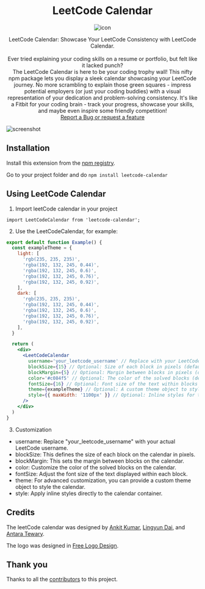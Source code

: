 <div align='center'>

# LeetCode Calendar 

![icon](https://github.com/ankitkr8540/leetcode-calendar/blob/master/assets/leetcode-calendar-logo.png)

</div>

<p align="center">
    LeetCode Calendar: Showcase Your LeetCode Consistency with LeetCode Calendar.
    <br>
    <br>
    Ever tried explaining your coding skills on a resume or portfolio, but felt like it lacked punch? 
    <br>
    The LeetCode Calendar is here to be your coding trophy wall! This nifty npm package lets you display a sleek calendar showcasing your LeetCode journey. No more scrambling to explain those green squares - impress potential employers (or just your coding buddies) with a visual representation of your dedication and problem-solving consistency. It's like a Fitbit for your coding brain - track your progress, showcase your skills, and maybe even inspire some friendly competition! 
    <br>
    <a href="https://github.com/ankitkr8540/leetcode-calendar/issues/new">Report a Bug or request a feature</a>
</p>

![screenshot](https://github.com/ankitkr8540/leetcode-calendar/blob/antara-trials/assets/demo-screenshot.png)

## Installation

Install this extension from the [npm registry](https://www.npmjs.com/package/leetcode-calendar).

Go to your project folder and do `npm install leetcode-calendar`

## Using LeetCode Calendar

1. Import leetCode calendar in your project

`import LeetCodeCalendar from 'leetcode-calendar';`

2. Use the LeetCodeCalendar, for example:

```jsx
export default function Example() {
  const exampleTheme = {
    light: [
      'rgb(235, 235, 235)',
      'rgba(192, 132, 245, 0.44)',
      'rgba(192, 132, 245, 0.6)',
      'rgba(192, 132, 245, 0.76)',
      'rgba(192, 132, 245, 0.92)',
    ],
    dark: [
      'rgb(235, 235, 235)',
      'rgba(192, 132, 245, 0.44)',
      'rgba(192, 132, 245, 0.6)',
      'rgba(192, 132, 245, 0.76)',
      'rgba(192, 132, 245, 0.92)',
    ],
  }

  return (
    <div>
      <LeetCodeCalendar
        username='your_leetcode_username' // Replace with your LeetCode username
        blockSize={15} // Optional: Size of each block in pixels (default: 15)
        blockMargin={5} // Optional: Margin between blocks in pixels (default: 5)
        color='#c084f5' // Optional: The color of the solved blocks (default: '#c084f5')
        fontSize={16} // Optional: Font size of the text within blocks (default: 16)
        theme={exampleTheme} // Optional: A custom theme object to style the calendar
        style={{ maxWidth: '1100px' }} // Optional: Inline styles for the calendar container
      />
    </div>
  )
}
```

3. Customization

- username: Replace "your_leetcode_username" with your actual LeetCode username.
- blockSize: This defines the size of each block on the calendar in pixels.
- blockMargin: This sets the margin between blocks on the calendar.
- color: Customize the color of the solved blocks on the calendar.
- fontSize: Adjust the font size of the text displayed within each block.
- theme: For advanced customization, you can provide a custom theme object to style the calendar.
- style: Apply inline styles directly to the calendar container.

## Credits

The leetCode calendar was designed by [Ankit Kumar](https://github.com/ankitkr8540), [Lingyun Dai](https://github.com/lingyundai), and [Antara Tewary](https://github.com/StringAna).

The logo was designed in [Free Logo Design](https://app.freelogodesign.org/).

## Thank you

Thanks to all the [contributors](https://github.com/ankitkr8540/leetcode-calendar/graphs/contributors) to this project.
